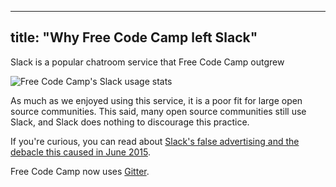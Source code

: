 
---
title: "Why Free Code Camp left Slack"
---

Slack is a popular chatroom service that Free Code Camp outgrew

![Free Code Camp's Slack usage stats](//discourse-user-assets.s3.amazonaws.com/original/2X/d/da98adf7a036ae5bd8410b09c64f394d014694a0.png)

As much as we enjoyed using this service, it is a poor fit for large open source communities. This said, many open source communities still use Slack, and Slack does nothing to discourage this practice.

If you're curious, you can read about [Slack's false advertising and the debacle this caused in June 2015](http://blog.freecodecamp.com/2015/06/so-yeah-we-tried-slack-and-we-deeply-regretted-it.html).

Free Code Camp now uses [Gitter](https://github.com/FreeCodeCamp/freecodecamp/wiki/Gitter).

